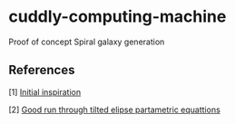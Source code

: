 # cuddly-computing-machine
Proof of concept Spiral galaxy generation 


## References
[1] [Initial inspiration](https://beltoforion.de/en/spiral_galaxy_renderer/)

[2] [Good run through tilted elipse partametric equattions](https://math.stackexchange.com/questions/2645689/what-is-the-parametric-equation-of-a-rotated-ellipse-given-the-angle-of-rotatio)